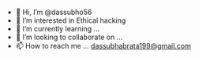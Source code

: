 - 👋 Hi, I’m @dassubho56
- 👀 I’m interested in Ethical hacking
- 🌱 I’m currently learning ...
- 💞️ I’m looking to collaborate on ...
- 📫 How to reach me ... dassubhabrata199@gmail.com

<!---
dassubho56/dassubho56 is a ✨ special ✨ repository because its `README.md` (this file) appears on your GitHub profile.
You can click the Preview link to take a look at your changes.
--->
